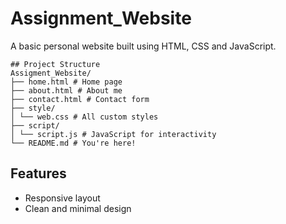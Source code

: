 # Assignment_Website

A basic personal website built using HTML, CSS and JavaScript.

```
## Project Structure
Assigment_Website/
├── home.html # Home page
├── about.html # About me
├── contact.html # Contact form
├── style/
│ └── web.css # All custom styles
├── script/
│ └── script.js # JavaScript for interactivity
└── README.md # You're here!
```

## Features
- Responsive layout
- Clean and minimal design